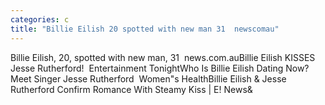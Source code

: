 ```yaml
---
categories: c
title: "Billie Eilish 20 spotted with new man 31  newscomau"
---
```

Billie Eilish, 20, spotted with new man, 31&nbsp;&nbsp;news.com.auBillie Eilish KISSES Jesse Rutherford!&nbsp;&nbsp;Entertainment TonightWho Is Billie Eilish Dating Now? Meet Singer Jesse Rutherford&nbsp;&nbsp;Women"s HealthBillie Eilish & Jesse Rutherford Confirm Romance With Steamy Kiss | E! News&